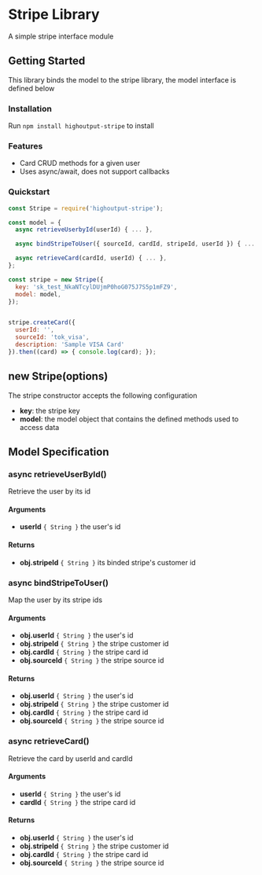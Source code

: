 # Stripe Library

A simple stripe interface module

## Getting Started

This library binds the model to the stripe library, the model interface is defined below

### Installation

Run `npm install highoutput-stripe` to install

### Features

- Card CRUD methods for a given user
- Uses async/await, does not support callbacks

### Quickstart

```javascript
const Stripe = require('highoutput-stripe');

const model = {
  async retrieveUserbyId(userId) { ... },

  async bindStripeToUser({ sourceId, cardId, stripeId, userId }) { ... },

  async retrieveCard(cardId, userId) { ... },
};

const stripe = new Stripe({
  key: 'sk_test_NkaNTcylDUjmP0hoG075J7S5p1mFZ9',
  model: model,
});


stripe.createCard({
  userId: '',
  sourceId: 'tok_visa',
  description: 'Sample VISA Card'
}).then((card) => { console.log(card); });
```

## new Stripe(options)

The stripe constructor accepts the following configuration

- __key__: the stripe key
- __model__: the model object that contains the defined methods used to access data

## Model Specification

### async retrieveUserById()

Retrieve the user by its id

#### Arguments

- __userId__ `{ String }` the user's id

#### Returns

- __obj.stripeId__ `{ String }` its binded stripe's customer id

### async bindStripeToUser()

Map the user by its stripe ids

#### Arguments

- __obj.userId__ `{ String }` the user's id
- __obj.stripeId__ `{ String }` the stripe customer id
- __obj.cardId__ `{ String }`  the stripe card id
- __obj.sourceId__ `{ String }` the stripe source id

#### Returns

- __obj.userId__ `{ String }` the user's id
- __obj.stripeId__ `{ String }` the stripe customer id
- __obj.cardId__ `{ String }`  the stripe card id
- __obj.sourceId__ `{ String }` the stripe source id

### async retrieveCard()

Retrieve the card by userId and cardId

#### Arguments

- __userId__ `{ String }` the user's id
- __cardId__ `{ String }`  the stripe card id

#### Returns

- __obj.userId__ `{ String }` the user's id
- __obj.stripeId__ `{ String }` the stripe customer id
- __obj.cardId__ `{ String }`  the stripe card id
- __obj.sourceId__ `{ String }` the stripe source id
